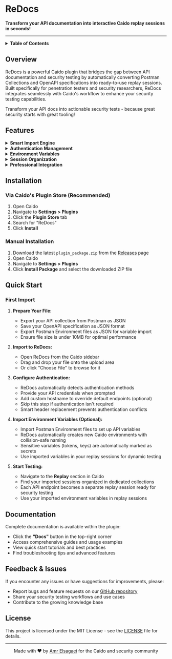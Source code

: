 <h1>ReDocs</h1>
<strong>Transform your API documentation into interactive Caido replay sessions in seconds!</strong>

---

<details closed>
<summary><b>Table of Contents</b></summary>
<br>

- [Overview](#overview)
- [Features](#features)
- [Installation](#installation)
- [Quick Start](#quick-start)
- [Documentation](#documentation)
- [Feedback & Issues](#feedback--issues)
- [License](#license)
</details>

## Overview

ReDocs is a powerful Caido plugin that bridges the gap between API documentation and security testing by automatically converting Postman Collections and OpenAPI specifications into ready-to-use replay sessions. Built specifically for penetration testers and security researchers, ReDocs integrates seamlessly with Caido's workflow to enhance your security testing capabilities.

Transform your API docs into actionable security tests - because great security starts with great tooling!

## Features

<details>
<summary><b>Smart Import Engine</b></summary>
<br>

- **Drag & Drop Import:** One-click import for Postman Collections, OpenAPI specs, and Postman Environment files
- **Auto-Detection:** Intelligent file format recognition with confidence scoring
- **Format Support:** Postman Collection v2.1, OpenAPI 3.x specifications, and Postman Environment files (JSON only)
- **Error Handling:** Comprehensive validation with detailed error messages
</details>

<details>
<summary><b>Authentication Management</b></summary>
<br>

- **Auto-Detection:** Automatic detection of API authentication methods
- **Smart Replacement:** Intelligently replaces conflicting authentication headers
- **Bearer Token:** JWT tokens and API keys in Authorization header
- **Basic Auth:** Username/password combinations with base64 encoding
- **API Key:** Custom headers like X-API-Key, Authorization
- **Custom Headers:** Any custom authentication scheme support
- **Hostname Override:** Configure custom hostnames for different environments
</details>

<details>
<summary><b>Environment Variables</b></summary>
<br>

- **Environment Import:** Import Postman Environment files with all variables and secrets
- **Auto-Detection:** Automatically detect sensitive variables (tokens, keys, passwords) and mark as secrets
- **Variable Management:** Create new Caido environments with imported variables ready for use
- **Collision Handling:** Smart naming prevents overwrites (Dev, Dev-1, Dev-2, etc.)
- **Secret Detection:** Intelligent detection of sensitive data based on variable names and patterns
- **Bulk Import:** Import multiple environment files without conflicts
</details>

<details>
<summary><b>Session Organization</b></summary>
<br>

- **Intelligent Naming:** Sessions named as METHOD /endpoint for easy navigation
- **Collection Management:** Dedicated collections for each imported API with auto-incremental naming
- **Duplicate Handling:** Automatically creates Collection1, Collection2, etc. for repeat imports
- **Bulk Operations:** Process hundreds of endpoints simultaneously
- **Path Preservation:** Full path parameters and query strings maintained
</details>

<details>
<summary><b>Professional Integration</b></summary>
<br>

- **Caido Native:** Seamless integration with Caido's Replay functionality
- **Modern UI:** Beautiful interface matching Caido's theme with dark mode
- **Progress Tracking:** Real-time feedback with processing indicators
- **Zero Configuration:** Works out-of-the-box with sensible defaults
</details>

## Installation

### Via Caido's Plugin Store (Recommended)

1. Open Caido
2. Navigate to **Settings > Plugins** 
3. Click the **Plugin Store** tab
4. Search for "ReDocs"
5. Click **Install**

### Manual Installation

1. Download the latest `plugin_package.zip` from the [Releases](https://github.com/amrelsagaei/redocs/releases) page
2. Open Caido
3. Navigate to **Settings > Plugins**
4. Click **Install Package** and select the downloaded ZIP file

## Quick Start

### First Import

1. **Prepare Your File:**
   - Export your API collection from Postman as JSON
   - Save your OpenAPI specification as JSON format
   - Export Postman Environment files as JSON for variable import
   - Ensure file size is under 10MB for optimal performance

2. **Import to ReDocs:**
   - Open ReDocs from the Caido sidebar
   - Drag and drop your file onto the upload area
   - Or click "Choose File" to browse for it

3. **Configure Authentication:**
   - ReDocs automatically detects authentication methods
   - Provide your API credentials when prompted
   - Add custom hostname to override default endpoints (optional)
   - Skip this step if authentication isn't required
   - Smart header replacement prevents authentication conflicts

4. **Import Environment Variables (Optional):**
   - Import Postman Environment files to set up API variables
   - ReDocs automatically creates new Caido environments with collision-safe naming
   - Sensitive variables (tokens, keys) are automatically marked as secrets
   - Use imported variables in your replay sessions for dynamic testing

5. **Start Testing:**
   - Navigate to the **Replay** section in Caido
   - Find your imported sessions organized in dedicated collections
   - Each API endpoint becomes a separate replay session ready for security testing
   - Use your imported environment variables in replay sessions

## Documentation

Complete documentation is available within the plugin:
- Click the **"Docs"** button in the top-right corner
- Access comprehensive guides and usage examples
- View quick start tutorials and best practices
- Find troubleshooting tips and advanced features

## Feedback & Issues

If you encounter any issues or have suggestions for improvements, please:
- Report bugs and feature requests on our [GitHub repository](https://github.com/amrelsagaei/redocs/issues)
- Share your security testing workflows and use cases
- Contribute to the growing knowledge base

## License

This project is licensed under the MIT License - see the [LICENSE](LICENSE) file for details.

---

<div align="center">
  <p>Made with ❤️ by <a href="https://amrelsagaei.com">Amr Elsagaei</a> for the Caido and security community</p>
</div>